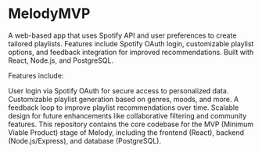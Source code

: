 # MelodyMVP
A web-based app that uses Spotify API and user preferences to create tailored playlists. Features include Spotify OAuth login, customizable playlist options, and feedback integration for improved recommendations. Built with React, Node.js, and PostgreSQL.

Features include:

User login via Spotify OAuth for secure access to personalized data.
Customizable playlist generation based on genres, moods, and more.
A feedback loop to improve playlist recommendations over time.
Scalable design for future enhancements like collaborative filtering and community features.
This repository contains the core codebase for the MVP (Minimum Viable Product) stage of Melody, including the frontend (React), backend (Node.js/Express), and database (PostgreSQL).
